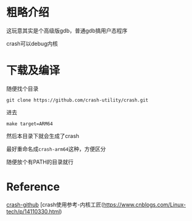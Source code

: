 # 粗略介绍
这玩意其实是个高级版gdb，普通gdb搞用户态程序

crash可以debug内核

# 下载及编译
随便找个目录

```
git clone https://github.com/crash-utility/crash.git
```

进去

```
make target=ARM64 
```

然后本目录下就会生成了crash

最好重命名成`crash-arm64`这种，方便区分

随便放个有PATH的目录就行

# Reference
[crash-github](https://github.com/crash-utility/crash)
[crash使用参考-内核工匠(https://www.cnblogs.com/Linux-tech/p/14110330.html)
